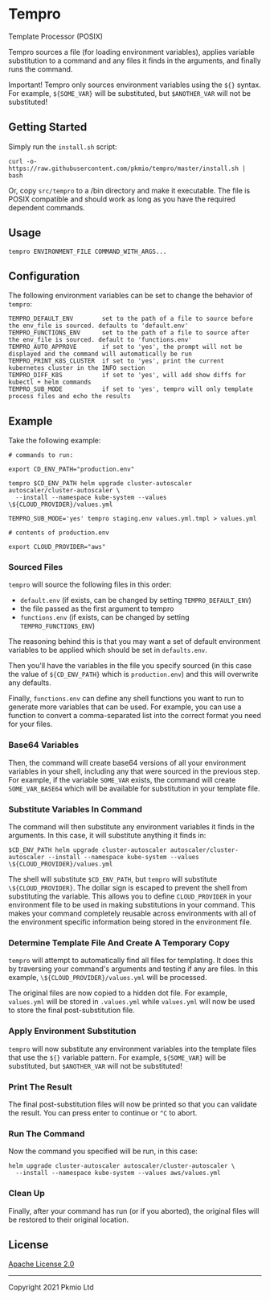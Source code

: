 
# Tempro

Template Processor (POSIX)

Tempro sources a file (for loading environment variables), applies variable substitution to a command and any files it finds in the arguments, and finally runs the command.

Important! Tempro only sources environment variables using the `${}` syntax. For example, `${SOME_VAR}` will be substituted, but `$ANOTHER_VAR` will not be substituted!

## Getting Started

Simply run the `install.sh` script:

```
curl -o- https://raw.githubusercontent.com/pkmio/tempro/master/install.sh | bash
```

Or, copy `src/tempro` to a /bin directory and make it executable. The file is POSIX compatible and should work as long as you have the required dependent commands.

## Usage

```
tempro ENVIRONMENT_FILE COMMAND_WITH_ARGS...
```

## Configuration

The following environment variables can be set to change the behavior of `tempro`:

```
TEMPRO_DEFAULT_ENV        set to the path of a file to source before the env_file is sourced. defaults to 'default.env'
TEMPRO_FUNCTIONS_ENV      set to the path of a file to source after the env_file is sourced. default to 'functions.env'
TEMPRO_AUTO_APPROVE       if set to 'yes', the prompt will not be displayed and the command will automatically be run
TEMPRO_PRINT_K8S_CLUSTER  if set to 'yes', print the current kubernetes cluster in the INFO section
TEMPRO_DIFF_K8S           if set to 'yes', will add show diffs for kubectl + helm commands
TEMPRO_SUB_MODE           if set to 'yes', tempro will only template process files and echo the results
```

## Example

Take the following example:

```
# commands to run:

export CD_ENV_PATH="production.env"

tempro $CD_ENV_PATH helm upgrade cluster-autoscaler autoscaler/cluster-autoscaler \
  --install --namespace kube-system --values \${CLOUD_PROVIDER}/values.yml

TEMPRO_SUB_MODE='yes' tempro staging.env values.yml.tmpl > values.yml
```

```
# contents of production.env

export CLOUD_PROVIDER="aws"
```

### Sourced Files

`tempro` will source the following files in this order:

- `default.env` (if exists, can be changed by setting `TEMPRO_DEFAULT_ENV`)
- the file passed as the first argument to tempro
- `functions.env` (if exists, can be changed by setting `TEMPRO_FUNCTIONS_ENV`)

The reasoning behind this is that you may want a set of default environment variables to be applied which should be set in `defaults.env`. 

Then you'll have the variables in the file you specify sourced (in this case the value of `${CD_ENV_PATH}` which is `production.env`) and this will overwrite any defaults. 

Finally, `functions.env` can define any shell functions you want to run to generate more variables that can be used. For example, you can use a function to convert a comma-separated list into the correct format you need for your files.

### Base64 Variables

Then, the command will create base64 versions of all your environment variables in your shell, including any that were sourced in the previous step. For example, if the variable `SOME_VAR` exists, the command will create `SOME_VAR_BASE64` which will be available for substitution in your template file.

### Substitute Variables In Command

The command will then substitute any environment variables it finds in the arguments. In this case, it will substitute anything it finds in:

```
$CD_ENV_PATH helm upgrade cluster-autoscaler autoscaler/cluster-autoscaler --install --namespace kube-system --values \${CLOUD_PROVIDER}/values.yml
```

The shell will substitute `$CD_ENV_PATH`, but `tempro` will substitute `\${CLOUD_PROVIDER}`. The dollar sign is escaped to prevent the shell from substituting the variable. This allows you to define `CLOUD_PROVIDER` in your environment file to be used in making substitutions in your command. This makes your command completely reusable across environments with all of the environment specific information being stored in the environment file.

### Determine Template File And Create A Temporary Copy

`tempro` will attempt to automatically find all files for templating. It does this by traversing your command's arguments and testing if any are files. In this example, `\${CLOUD_PROVIDER}/values.yml` will be processed.

The original files are now copied to a hidden dot file. For example, `values.yml` will be stored in `.values.yml` while `values.yml` will now be used to store the final post-substitution file.

### Apply Environment Substitution

`tempro` will now substitute any environment variables into the template files that use the `${}` variable pattern. For example, `${SOME_VAR}` will be substituted, but `$ANOTHER_VAR` will not be substituted!

### Print The Result

The final post-substitution files will now be printed so that you can validate the result. You can press enter to continue or `^C` to abort.

### Run The Command

Now the command you specified will be run, in this case:

```
helm upgrade cluster-autoscaler autoscaler/cluster-autoscaler \
  --install --namespace kube-system --values aws/values.yml
```

### Clean Up

Finally, after your command has run (or if you aborted), the original files will be restored to their original location.

## License

[Apache License 2.0](https://github.com/pkmio/tempro/blob/master/LICENSE)

---

Copyright 2021 Pkmio Ltd

